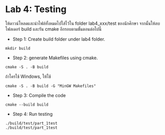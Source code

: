 # Lab 4: Testing
ให้ดาวน์โหลดและนำไฟล์ทั้งหมดไปใส่ไว้ใน folder lab4_xxx/test ของนักศึกษา จากนั้นให้ลบโฟลเดอร์ build และรัน cmake อีกรอบตามขั้นตอนต่อไปนี้

- Step 1: Create build folder under lab4 folder.
```
mkdir build
```
- Step 2: generate Makefiles using cmake. 
```
cmake -S . -B build
```
ถ้าใครใช้ Windows, ให้ใช้
```
cmake -S . -B build -G "MinGW Makefiles"
```

- Step 3: Compile the code
```
cmake --build build
```
- Step 4: Run testing
```
./build/test/part_1test
./build/test/part_1test
```
